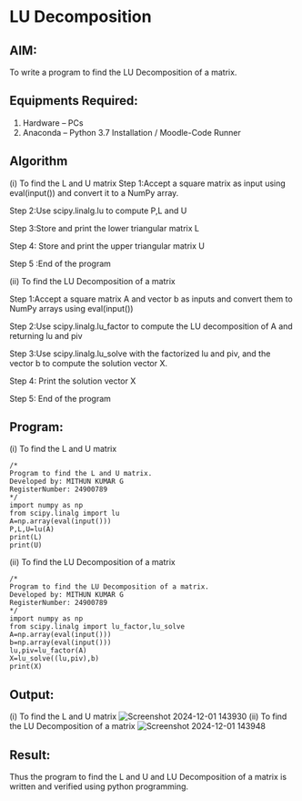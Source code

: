 # LU Decomposition 

## AIM:
To write a program to find the LU Decomposition of a matrix.

## Equipments Required:
1. Hardware – PCs
2. Anaconda – Python 3.7 Installation / Moodle-Code Runner

## Algorithm
(i) To find the L and U matrix
Step 1:Accept a square matrix as input using eval(input()) and convert it to a NumPy array.

Step 2:Use scipy.linalg.lu to compute P,L and U

Step 3:Store and print the lower triangular matrix L

Step 4: Store and print the upper triangular matrix U

Step 5 :End of the program

(ii) To find the LU Decomposition of a matrix

Step 1:Accept a square matrix A and vector b as inputs and convert them to NumPy arrays using eval(input())

Step 2:Use scipy.linalg.lu_factor to compute the LU decomposition of A and returning lu and piv

Step 3:Use scipy.linalg.lu_solve with the factorized lu and piv, and the vector  b to compute the solution vector X.

Step 4: Print the solution vector X

Step 5: End of the program

## Program:
(i) To find the L and U matrix
```
/*
Program to find the L and U matrix.
Developed by: MITHUN KUMAR G
RegisterNumber: 24900789 
*/
import numpy as np
from scipy.linalg import lu
A=np.array(eval(input()))
P,L,U=lu(A)
print(L)
print(U)
```
(ii) To find the LU Decomposition of a matrix
```
/*
Program to find the LU Decomposition of a matrix.
Developed by: MITHUN KUMAR G
RegisterNumber: 24900789
*/
import numpy as np
from scipy.linalg import lu_factor,lu_solve
A=np.array(eval(input()))
b=np.array(eval(input()))
lu,piv=lu_factor(A)
X=lu_solve((lu,piv),b)
print(X)
```

## Output:
(i) To find the L and U matrix
![Screenshot 2024-12-01 143930](https://github.com/user-attachments/assets/ab2aeef1-485f-4b23-a3d5-ef238ccaed63)
(ii) To find the LU Decomposition of a matrix
![Screenshot 2024-12-01 143948](https://github.com/user-attachments/assets/823e7c6d-52f3-4c1f-8f20-96de1b8f55dc)
## Result:
Thus the program to find the L and U and LU Decomposition of a matrix is written and verified using python programming.

